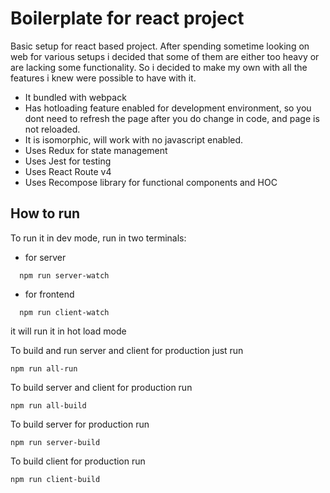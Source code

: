 # Boilerplate for react project
Basic setup for react based project. After spending sometime looking on web for various setups i decided that some of them are either too heavy or are lacking some functionality. So i decided to make my own with all the features i knew were possible to have with it.
* It bundled with webpack
* Has hotloading feature enabled for development environment, so you dont need to refresh the page after you do change in code, and page is not reloaded.
* It is isomorphic, will work with no javascript enabled.
* Uses Redux for state management
* Uses Jest for testing
* Uses React Route v4
* Uses Recompose library for functional components and HOC

## How to run

To run it in dev mode, run in two terminals:
* for server
```
  npm run server-watch
```
* for frontend
```
  npm run client-watch
```
it will run it in hot load mode


To build and run server and client for production just run
```
npm run all-run
```

To build server and client for production run
```
npm run all-build
```

To build server for production run
```
npm run server-build
```

To build client for production run
```
npm run client-build
```
